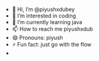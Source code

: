- 👋 Hi, I’m @piyushxdubey
- 👀 I’m interested in coding
- 🌱 I’m currently learning java
- 📫 How to reach me piyushxdub
- 😄 Pronouns: piyush
- ⚡ Fun fact: just go with the flow
- 

<!---
piyushxdubey/piyushxdubey is a ✨ special ✨ repository because its `README.md` (this file) appears on your GitHub profile.
You can click the Preview link to take a look at your changes.
--->
